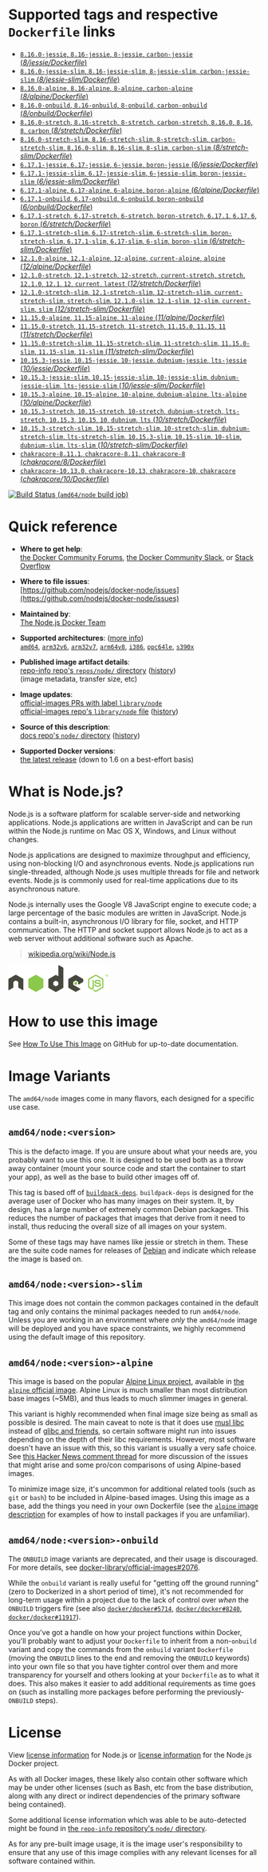 <!--

********************************************************************************

WARNING:

    DO NOT EDIT "node/README.md"

    IT IS AUTO-GENERATED

    (from the other files in "node/" combined with a set of templates)

********************************************************************************

-->

# Supported tags and respective `Dockerfile` links

-	[`8.16.0-jessie`, `8.16-jessie`, `8-jessie`, `carbon-jessie` (*8/jessie/Dockerfile*)](https://github.com/nodejs/docker-node/blob/a8dbfa5c7cac9dca9145c6f429cd2c4f11176707/8/jessie/Dockerfile)
-	[`8.16.0-jessie-slim`, `8.16-jessie-slim`, `8-jessie-slim`, `carbon-jessie-slim` (*8/jessie-slim/Dockerfile*)](https://github.com/nodejs/docker-node/blob/a8dbfa5c7cac9dca9145c6f429cd2c4f11176707/8/jessie-slim/Dockerfile)
-	[`8.16.0-alpine`, `8.16-alpine`, `8-alpine`, `carbon-alpine` (*8/alpine/Dockerfile*)](https://github.com/nodejs/docker-node/blob/a8dbfa5c7cac9dca9145c6f429cd2c4f11176707/8/alpine/Dockerfile)
-	[`8.16.0-onbuild`, `8.16-onbuild`, `8-onbuild`, `carbon-onbuild` (*8/onbuild/Dockerfile*)](https://github.com/nodejs/docker-node/blob/a8dbfa5c7cac9dca9145c6f429cd2c4f11176707/8/onbuild/Dockerfile)
-	[`8.16.0-stretch`, `8.16-stretch`, `8-stretch`, `carbon-stretch`, `8.16.0`, `8.16`, `8`, `carbon` (*8/stretch/Dockerfile*)](https://github.com/nodejs/docker-node/blob/a8dbfa5c7cac9dca9145c6f429cd2c4f11176707/8/stretch/Dockerfile)
-	[`8.16.0-stretch-slim`, `8.16-stretch-slim`, `8-stretch-slim`, `carbon-stretch-slim`, `8.16.0-slim`, `8.16-slim`, `8-slim`, `carbon-slim` (*8/stretch-slim/Dockerfile*)](https://github.com/nodejs/docker-node/blob/a8dbfa5c7cac9dca9145c6f429cd2c4f11176707/8/stretch-slim/Dockerfile)
-	[`6.17.1-jessie`, `6.17-jessie`, `6-jessie`, `boron-jessie` (*6/jessie/Dockerfile*)](https://github.com/nodejs/docker-node/blob/53fd280cdd46a4caf63b82f8c269dfbb84895546/6/jessie/Dockerfile)
-	[`6.17.1-jessie-slim`, `6.17-jessie-slim`, `6-jessie-slim`, `boron-jessie-slim` (*6/jessie-slim/Dockerfile*)](https://github.com/nodejs/docker-node/blob/53fd280cdd46a4caf63b82f8c269dfbb84895546/6/jessie-slim/Dockerfile)
-	[`6.17.1-alpine`, `6.17-alpine`, `6-alpine`, `boron-alpine` (*6/alpine/Dockerfile*)](https://github.com/nodejs/docker-node/blob/5a6a5e91999358c5b04fddd6c22a9a4eb0bf3fbf/6/alpine/Dockerfile)
-	[`6.17.1-onbuild`, `6.17-onbuild`, `6-onbuild`, `boron-onbuild` (*6/onbuild/Dockerfile*)](https://github.com/nodejs/docker-node/blob/53fd280cdd46a4caf63b82f8c269dfbb84895546/6/onbuild/Dockerfile)
-	[`6.17.1-stretch`, `6.17-stretch`, `6-stretch`, `boron-stretch`, `6.17.1`, `6.17`, `6`, `boron` (*6/stretch/Dockerfile*)](https://github.com/nodejs/docker-node/blob/53fd280cdd46a4caf63b82f8c269dfbb84895546/6/stretch/Dockerfile)
-	[`6.17.1-stretch-slim`, `6.17-stretch-slim`, `6-stretch-slim`, `boron-stretch-slim`, `6.17.1-slim`, `6.17-slim`, `6-slim`, `boron-slim` (*6/stretch-slim/Dockerfile*)](https://github.com/nodejs/docker-node/blob/53fd280cdd46a4caf63b82f8c269dfbb84895546/6/stretch-slim/Dockerfile)
-	[`12.1.0-alpine`, `12.1-alpine`, `12-alpine`, `current-alpine`, `alpine` (*12/alpine/Dockerfile*)](https://github.com/nodejs/docker-node/blob/6ef8d23119e8d19d2b0da3d9d4127f64a8fa4338/12/alpine/Dockerfile)
-	[`12.1.0-stretch`, `12.1-stretch`, `12-stretch`, `current-stretch`, `stretch`, `12.1.0`, `12.1`, `12`, `current`, `latest` (*12/stretch/Dockerfile*)](https://github.com/nodejs/docker-node/blob/6ef8d23119e8d19d2b0da3d9d4127f64a8fa4338/12/stretch/Dockerfile)
-	[`12.1.0-stretch-slim`, `12.1-stretch-slim`, `12-stretch-slim`, `current-stretch-slim`, `stretch-slim`, `12.1.0-slim`, `12.1-slim`, `12-slim`, `current-slim`, `slim` (*12/stretch-slim/Dockerfile*)](https://github.com/nodejs/docker-node/blob/6ef8d23119e8d19d2b0da3d9d4127f64a8fa4338/12/stretch-slim/Dockerfile)
-	[`11.15.0-alpine`, `11.15-alpine`, `11-alpine` (*11/alpine/Dockerfile*)](https://github.com/nodejs/docker-node/blob/e8c9f49af6d18100ecb0093cbea4bae18f1271d9/11/alpine/Dockerfile)
-	[`11.15.0-stretch`, `11.15-stretch`, `11-stretch`, `11.15.0`, `11.15`, `11` (*11/stretch/Dockerfile*)](https://github.com/nodejs/docker-node/blob/e8c9f49af6d18100ecb0093cbea4bae18f1271d9/11/stretch/Dockerfile)
-	[`11.15.0-stretch-slim`, `11.15-stretch-slim`, `11-stretch-slim`, `11.15.0-slim`, `11.15-slim`, `11-slim` (*11/stretch-slim/Dockerfile*)](https://github.com/nodejs/docker-node/blob/e8c9f49af6d18100ecb0093cbea4bae18f1271d9/11/stretch-slim/Dockerfile)
-	[`10.15.3-jessie`, `10.15-jessie`, `10-jessie`, `dubnium-jessie`, `lts-jessie` (*10/jessie/Dockerfile*)](https://github.com/nodejs/docker-node/blob/170ed2092d4925971f9cd3ad5dfc416e820f90fd/10/jessie/Dockerfile)
-	[`10.15.3-jessie-slim`, `10.15-jessie-slim`, `10-jessie-slim`, `dubnium-jessie-slim`, `lts-jessie-slim` (*10/jessie-slim/Dockerfile*)](https://github.com/nodejs/docker-node/blob/170ed2092d4925971f9cd3ad5dfc416e820f90fd/10/jessie-slim/Dockerfile)
-	[`10.15.3-alpine`, `10.15-alpine`, `10-alpine`, `dubnium-alpine`, `lts-alpine` (*10/alpine/Dockerfile*)](https://github.com/nodejs/docker-node/blob/5a6a5e91999358c5b04fddd6c22a9a4eb0bf3fbf/10/alpine/Dockerfile)
-	[`10.15.3-stretch`, `10.15-stretch`, `10-stretch`, `dubnium-stretch`, `lts-stretch`, `10.15.3`, `10.15`, `10`, `dubnium`, `lts` (*10/stretch/Dockerfile*)](https://github.com/nodejs/docker-node/blob/170ed2092d4925971f9cd3ad5dfc416e820f90fd/10/stretch/Dockerfile)
-	[`10.15.3-stretch-slim`, `10.15-stretch-slim`, `10-stretch-slim`, `dubnium-stretch-slim`, `lts-stretch-slim`, `10.15.3-slim`, `10.15-slim`, `10-slim`, `dubnium-slim`, `lts-slim` (*10/stretch-slim/Dockerfile*)](https://github.com/nodejs/docker-node/blob/170ed2092d4925971f9cd3ad5dfc416e820f90fd/10/stretch-slim/Dockerfile)
-	[`chakracore-8.11.1`, `chakracore-8.11`, `chakracore-8` (*chakracore/8/Dockerfile*)](https://github.com/nodejs/docker-node/blob/8ccd57c1457a1b47adc4d82f9fed9ad51ccef3c5/chakracore/8/Dockerfile)
-	[`chakracore-10.13.0`, `chakracore-10.13`, `chakracore-10`, `chakracore` (*chakracore/10/Dockerfile*)](https://github.com/nodejs/docker-node/blob/69c8a5f448f46f9e34d7fb577eca79ba01f6864d/chakracore/10/Dockerfile)

[![Build Status](https://doi-janky.infosiftr.net/job/multiarch/job/amd64/job/node/badge/icon) (`amd64/node` build job)](https://doi-janky.infosiftr.net/job/multiarch/job/amd64/job/node/)

# Quick reference

-	**Where to get help**:  
	[the Docker Community Forums](https://forums.docker.com/), [the Docker Community Slack](https://blog.docker.com/2016/11/introducing-docker-community-directory-docker-community-slack/), or [Stack Overflow](https://stackoverflow.com/search?tab=newest&q=docker)

-	**Where to file issues**:  
	[https://github.com/nodejs/docker-node/issues](https://github.com/nodejs/docker-node/issues)

-	**Maintained by**:  
	[The Node.js Docker Team](https://github.com/nodejs/docker-node)

-	**Supported architectures**: ([more info](https://github.com/docker-library/official-images#architectures-other-than-amd64))  
	[`amd64`](https://hub.docker.com/r/amd64/node/), [`arm32v6`](https://hub.docker.com/r/arm32v6/node/), [`arm32v7`](https://hub.docker.com/r/arm32v7/node/), [`arm64v8`](https://hub.docker.com/r/arm64v8/node/), [`i386`](https://hub.docker.com/r/i386/node/), [`ppc64le`](https://hub.docker.com/r/ppc64le/node/), [`s390x`](https://hub.docker.com/r/s390x/node/)

-	**Published image artifact details**:  
	[repo-info repo's `repos/node/` directory](https://github.com/docker-library/repo-info/blob/master/repos/node) ([history](https://github.com/docker-library/repo-info/commits/master/repos/node))  
	(image metadata, transfer size, etc)

-	**Image updates**:  
	[official-images PRs with label `library/node`](https://github.com/docker-library/official-images/pulls?q=label%3Alibrary%2Fnode)  
	[official-images repo's `library/node` file](https://github.com/docker-library/official-images/blob/master/library/node) ([history](https://github.com/docker-library/official-images/commits/master/library/node))

-	**Source of this description**:  
	[docs repo's `node/` directory](https://github.com/docker-library/docs/tree/master/node) ([history](https://github.com/docker-library/docs/commits/master/node))

-	**Supported Docker versions**:  
	[the latest release](https://github.com/docker/docker-ce/releases/latest) (down to 1.6 on a best-effort basis)

# What is Node.js?

Node.js is a software platform for scalable server-side and networking applications. Node.js applications are written in JavaScript and can be run within the Node.js runtime on Mac OS X, Windows, and Linux without changes.

Node.js applications are designed to maximize throughput and efficiency, using non-blocking I/O and asynchronous events. Node.js applications run single-threaded, although Node.js uses multiple threads for file and network events. Node.js is commonly used for real-time applications due to its asynchronous nature.

Node.js internally uses the Google V8 JavaScript engine to execute code; a large percentage of the basic modules are written in JavaScript. Node.js contains a built-in, asynchronous I/O library for file, socket, and HTTP communication. The HTTP and socket support allows Node.js to act as a web server without additional software such as Apache.

> [wikipedia.org/wiki/Node.js](https://en.wikipedia.org/wiki/Node.js)

![logo](https://raw.githubusercontent.com/docker-library/docs/01c12653951b2fe592c1f93a13b4e289ada0e3a1/node/logo.png)

# How to use this image

See [How To Use This Image](https://github.com/nodejs/docker-node/blob/master/README.md#how-to-use-this-image) on GitHub for up-to-date documentation.

# Image Variants

The `amd64/node` images come in many flavors, each designed for a specific use case.

## `amd64/node:<version>`

This is the defacto image. If you are unsure about what your needs are, you probably want to use this one. It is designed to be used both as a throw away container (mount your source code and start the container to start your app), as well as the base to build other images off of.

This tag is based off of [`buildpack-deps`](https://hub.docker.com/_/buildpack-deps/). `buildpack-deps` is designed for the average user of Docker who has many images on their system. It, by design, has a large number of extremely common Debian packages. This reduces the number of packages that images that derive from it need to install, thus reducing the overall size of all images on your system.

Some of these tags may have names like jessie or stretch in them. These are the suite code names for releases of [Debian](https://wiki.debian.org/DebianReleases) and indicate which release the image is based on.

## `amd64/node:<version>-slim`

This image does not contain the common packages contained in the default tag and only contains the minimal packages needed to run `amd64/node`. Unless you are working in an environment where *only* the `amd64/node` image will be deployed and you have space constraints, we highly recommend using the default image of this repository.

## `amd64/node:<version>-alpine`

This image is based on the popular [Alpine Linux project](http://alpinelinux.org), available in [the `alpine` official image](https://hub.docker.com/_/alpine). Alpine Linux is much smaller than most distribution base images (~5MB), and thus leads to much slimmer images in general.

This variant is highly recommended when final image size being as small as possible is desired. The main caveat to note is that it does use [musl libc](http://www.musl-libc.org) instead of [glibc and friends](http://www.etalabs.net/compare_libcs.html), so certain software might run into issues depending on the depth of their libc requirements. However, most software doesn't have an issue with this, so this variant is usually a very safe choice. See [this Hacker News comment thread](https://news.ycombinator.com/item?id=10782897) for more discussion of the issues that might arise and some pro/con comparisons of using Alpine-based images.

To minimize image size, it's uncommon for additional related tools (such as `git` or `bash`) to be included in Alpine-based images. Using this image as a base, add the things you need in your own Dockerfile (see the [`alpine` image description](https://hub.docker.com/_/alpine/) for examples of how to install packages if you are unfamiliar).

## `amd64/node:<version>-onbuild`

The `ONBUILD` image variants are deprecated, and their usage is discouraged. For more details, see [docker-library/official-images#2076](https://github.com/docker-library/official-images/issues/2076).

While the `onbuild` variant is really useful for "getting off the ground running" (zero to Dockerized in a short period of time), it's not recommended for long-term usage within a project due to the lack of control over *when* the `ONBUILD` triggers fire (see also [`docker/docker#5714`](https://github.com/docker/docker/issues/5714), [`docker/docker#8240`](https://github.com/docker/docker/issues/8240), [`docker/docker#11917`](https://github.com/docker/docker/issues/11917)).

Once you've got a handle on how your project functions within Docker, you'll probably want to adjust your `Dockerfile` to inherit from a non-`onbuild` variant and copy the commands from the `onbuild` variant `Dockerfile` (moving the `ONBUILD` lines to the end and removing the `ONBUILD` keywords) into your own file so that you have tighter control over them and more transparency for yourself and others looking at your `Dockerfile` as to what it does. This also makes it easier to add additional requirements as time goes on (such as installing more packages before performing the previously-`ONBUILD` steps).

# License

View [license information](https://github.com/nodejs/node/blob/master/LICENSE) for Node.js or [license information](https://github.com/nodejs/docker-node/blob/master/LICENSE) for the Node.js Docker project.

As with all Docker images, these likely also contain other software which may be under other licenses (such as Bash, etc from the base distribution, along with any direct or indirect dependencies of the primary software being contained).

Some additional license information which was able to be auto-detected might be found in [the `repo-info` repository's `node/` directory](https://github.com/docker-library/repo-info/tree/master/repos/node).

As for any pre-built image usage, it is the image user's responsibility to ensure that any use of this image complies with any relevant licenses for all software contained within.
